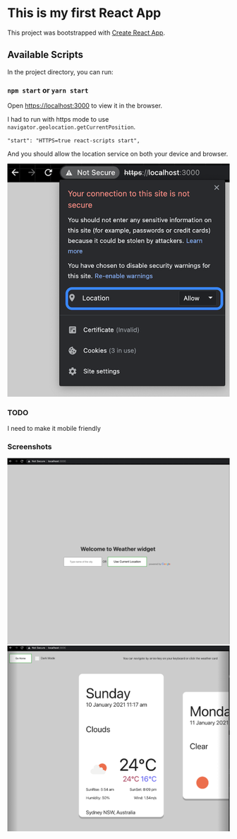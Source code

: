 # This is my first React App

This project was bootstrapped with [Create React App](https://github.com/facebook/create-react-app).

## Available Scripts

In the project directory, you can run:

### `npm start` or `yarn start`

Open [https://localhost:3000](https://localhost:3000) to view it in the browser.

I had to run with https mode to use `navigator.geolocation.getCurrentPosition`.
```
"start": "HTTPS=true react-scripts start",
```
And you should allow the location service on both your device and browser.

![location service](https://raw.githubusercontent.com/chrisjyoon/react-weather/master/screenshots/location.png)

### TODO
I need to make it mobile friendly
### Screenshots
![screenshot home](https://raw.githubusercontent.com/chrisjyoon/react-weather/master/screenshots/home.png)
![screenshot weather main](https://raw.githubusercontent.com/chrisjyoon/react-weather/master/screenshots/weather_main.png)

